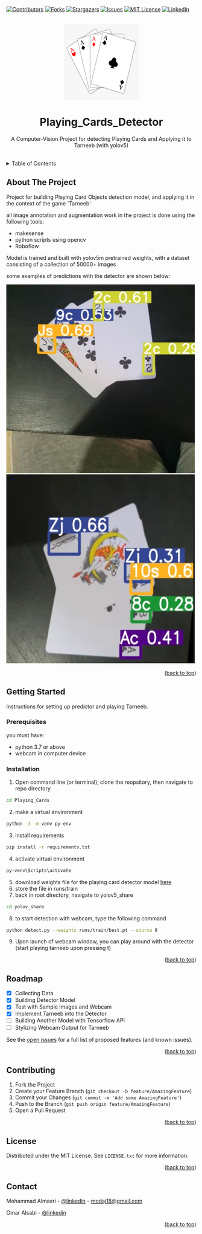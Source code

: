 <!-- PROJECT SHIELDS -->
<a name="readme-top"></a>
[![Contributors][contributors-shield]][contributors-url]
[![Forks][forks-shield]][forks-url]
[![Stargazers][stars-shield]][stars-url]
[![Issues][issues-shield]][issues-url]
[![MIT License][license-shield]][license-url]
[![LinkedIn][linkedin-shield]][linkedin-url]

<!-- HEADER -->
<br />
<div align="center">
  <a href="https://github.com/MODAJ18/Playing_Cards">
    <img src="header.png" alt="Logo" width="200" height="200">
  </a>
  
  <h1 align="center">Playing_Cards_Detector</h1>
  <p align="center">
    A Computer-Vision Project for detecting Playing Cards and Applying it to Tarneeb (with yolov5)
  </p>
</div>
<br />

<!-- TABLE OF CONTENTS -->
<details>
  <summary>Table of Contents</summary>
  <ol>
    <li>
      <a href="#about-the-project">About The Project</a>
    </li>
    <li>
      <a href="#getting-started">Getting Started</a>
      <ul>
        <li><a href="#prerequisites">Prerequisites</a></li>
        <li><a href="#installation">Installation</a></li>
      </ul>
    </li>
    <li><a href="#roadmap">Roadmap</a></li>
    <li><a href="#contributing">Contributing</a></li>
    <li><a href="#license">License</a></li>
    <li><a href="#contact">Contact</a></li>
  </ol>
</details>


<!-- ABOUT THE PROJECT -->
## About The Project
Project for building Playing Card Objects detection model, and applying it in the context of the game 'Tarneeb'

all image annotation and augmentation work in the project is done using the following tools:
* makesense
* python scripts using opencv 
* Roboflow

Model is trained and built with yolov5m pretrained weights, with a dataset consisting of a collection of 50000+ images

some examples of predictions with the detector are shown below:

<img src="sample_predictions/1.jpg" alt="p1" width="500" height="500">

<img src="sample_predictions/2.png" alt="p2" width="500" height="500">

<br/>
<p align="right">(<a href="#readme-top">back to top</a>)</p>



<!-- GETTING STARTED -->
## Getting Started

Instructions for setting up predictor and playing Tarneeb.

### Prerequisites

you must have:
* python 3.7 or above
* webcam in computer device

### Installation

1. Open command line (or terminal), clone the reopsitory, then navigate to repo directory
```sh
cd Playing_Cards
```
2. make a virtual environment
```sh
python -3 -m venv py-env
```
3. install requirements 
```sh
pip install -r requirements.txt
```
4. activate virtual environment
```sh
py-venv\Scripts\activate
```
5. download weights file for the playing card detector model <a href="https://drive.google.com/uc?export=download&id=1-CASlZnJ9E4eyXDamMLOCAdW29_0Voas">here</a>
6. store the file in runs/train
7. back in root directory, navigate to yolov5_share
```sh
cd yolov_share
```
8. to start detection with webcam, type the following command
```sh
python detect.py --weights runs/train/best.pt --source 0
```
9. Upon launch of webcam window, you can play around with the detector (start playing tarneeb upon pressing t)

<p align="right">(<a href="#readme-top">back to top</a>)</p>



<!-- ROADMAP -->
## Roadmap

- [x] Collecting Data
- [x] Building Detector Model
- [x] Test with Sample Images and Webcam
- [x] Implement Tarneeb into the Detector
- [ ] Building Another Model with Tensorflow API
- [ ] Stylizing Webcam Output for Tarneeb

See the [open issues](https://github.com/MODAJ18/Playing_Cards/issues) for a full list of proposed features (and known issues).

<p align="right">(<a href="#readme-top">back to top</a>)</p>


<!-- CONTRIBUTING -->
## Contributing

1. Fork the Project
2. Create your Feature Branch (`git checkout -b feature/AmazingFeature`)
3. Commit your Changes (`git commit -m 'Add some AmazingFeature'`)
4. Push to the Branch (`git push origin feature/AmazingFeature`)
5. Open a Pull Request

<p align="right">(<a href="#readme-top">back to top</a>)</p>


<!-- LICENSE -->
## License

Distributed under the MIT License. See `LICENSE.txt` for more information.

<p align="right">(<a href="#readme-top">back to top</a>)</p>



<!-- CONTACT -->
## Contact

Mohammad Almasri - [@linkedin](https://www.linkedin.com/in/mohammad-almasri-964867197/) - modaj18@gmail.com

Omar Alsabi - [@linkedin](https://www.linkedin.com/in/omar-alsaabi-32675b193/)

<p align="right">(<a href="#readme-top">back to top</a>)</p>


<!-- MARKDOWN LINKS & IMAGES -->
<!-- https://www.markdownguide.org/basic-syntax/#reference-style-links -->
[contributors-shield]: https://img.shields.io/github/contributors/MODAJ18/Playing_Cards.svg?style=for-the-badge
[contributors-url]: https://github.com/MODAJ18/Playing_Cards/graphs/contributors
[forks-shield]: https://img.shields.io/github/forks/MODAJ18/Playing_Cards.svg?style=for-the-badge
[forks-url]: https://github.com/MODAJ18/Playing_Cards/network/members
[stars-shield]: https://img.shields.io/github/stars/MODAJ18/Playing_Cards.svg?style=for-the-badge
[stars-url]: https://github.com/MODAJ18/Playing_Cards/stargazers
[issues-shield]: https://img.shields.io/github/issues/MODAJ18/Playing_Cards.svg?style=for-the-badge
[issues-url]: https://github.com/MODAJ18/Playing_Cards/issues
[license-shield]: https://img.shields.io/github/license/MODAJ18/Playing_Cards.svg?style=for-the-badge
[license-url]: https://github.com/MODAJ18/Playing_Cards/blob/master/License.txt
[linkedin-shield]: https://img.shields.io/badge/-LinkedIn-black.svg?style=for-the-badge&logo=linkedin&colorB=555
[linkedin-url]: https://www.linkedin.com/in/mohammad-almasri-964867197/
